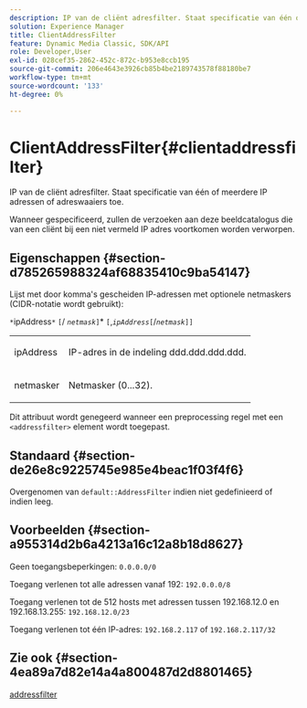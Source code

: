 ```yaml
---
description: IP van de cliënt adresfilter. Staat specificatie van één of meerdere IP adressen of adreswaaiers toe.
solution: Experience Manager
title: ClientAddressFilter
feature: Dynamic Media Classic, SDK/API
role: Developer,User
exl-id: 028cef35-2862-452c-872c-b953e8ccb195
source-git-commit: 206e4643e3926cb85b4be2189743578f88180be7
workflow-type: tm+mt
source-wordcount: '133'
ht-degree: 0%

---
```


# ClientAddressFilter{#clientaddressfilter}

IP van de cliënt adresfilter. Staat specificatie van één of meerdere IP adressen of adreswaaiers toe.

Wanneer gespecificeerd, zullen de verzoeken aan deze beeldcatalogus die van een cliënt bij een niet vermeld IP adres voortkomen worden verworpen.

## Eigenschappen {#section-d785265988324af68835410c9ba54147}

Lijst met door komma&#39;s gescheiden IP-adressen met optionele netmaskers (CIDR-notatie wordt gebruikt):

`*`ipAddress`*` `[`/  *`netmask`*`]`*  `[`,*`ipAddress`*`[`/*`netmask`*`]]`

<table id="simpletable_9F82BB0D42A9434883F2F70A2A92898C"> 
 <tr class="strow"> 
  <td class="stentry"> <p><span class="varname"> ipAddress</span> </p> </td> 
  <td class="stentry"> <p>IP-adres in de indeling <span class="varname"> ddd.ddd.ddd.ddd</span>. </p></td> 
 </tr> 
 <tr class="strow"> 
  <td class="stentry"> <p><span class="varname"> netmasker</span> </p></td> 
  <td class="stentry"> <p>Netmasker (0...32). </p></td> 
 </tr> 
</table>

Dit attribuut wordt genegeerd wanneer een preprocessing regel met een `<addressfilter>` element wordt toegepast.

## Standaard {#section-de26e8c9225745e985e4beac1f03f4f6}

Overgenomen van `default::AddressFilter` indien niet gedefinieerd of indien leeg.

## Voorbeelden {#section-a955314d2b6a4213a16c12a8b18d8627}

Geen toegangsbeperkingen: `0.0.0.0/0`

Toegang verlenen tot alle adressen vanaf 192: `192.0.0.0/8`

Toegang verlenen tot de 512 hosts met adressen tussen 192.168.12.0 en 192.168.13.255: `192.168.12.0/23`

Toegang verlenen tot één IP-adres: `192.168.2.117` of `192.168.2.117/32`

## Zie ook {#section-4ea89a7d82e14a4a800487d2d8801465}

[addressfilter](../../../../../is-api/image-catalog/image-serving-api-ref/c-image-catalog-reference/c-rule-set-reference/r-addressfilter-rule.md#reference-48c369f56ecd4034b410da5a94a9dfd1)
